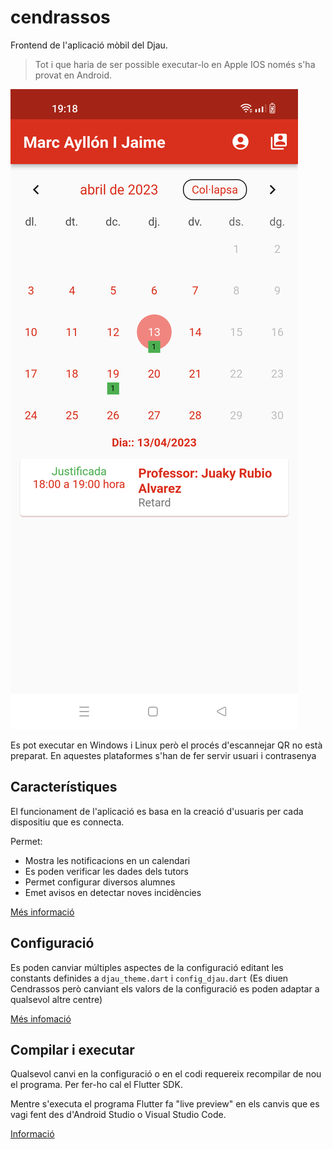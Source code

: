 # cendrassos

Frontend de l'aplicació mòbil del Djau.

> Tot i que haria de ser possible executar-lo en Apple IOS només s'ha provat en Android.

![androidBase](documentacio/imatges/notificacions.png)

Es pot executar en Windows i Linux però el procés d'escannejar QR no està
preparat. En aquestes plataformes s'han de fer servir usuari i contrasenya

## Característiques

El funcionament de l'aplicació es basa en la creació d'usuaris per cada
dispositiu que es connecta.

Permet:

- Mostra les notificacions en un calendari
- Es poden verificar les dades dels tutors
- Permet configurar diversos alumnes
- Emet avisos en detectar noves incidències

[Més informació](documentacio/tutorial.md)

## Configuració

Es poden canviar múltiples aspectes de la configuració editant les constants definides 
a `djau_theme.dart` i `config_djau.dart` (Es diuen Cendrassos però canviant els valors 
de la configuració es poden adaptar a qualsevol altre centre)

[Més infomació](documentacio/configuracio.md)

## Compilar i executar

Qualsevol canvi en la configuració o en el codi requereix recompilar de nou el programa. 
Per fer-ho cal el Flutter SDK.

Mentre s'executa el programa Flutter fa "live preview" en els canvis que es vagi fent
des d'Android Studio o Visual Studio Code.

[Informació](documentacio/desenvolupament.md)
